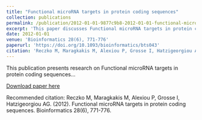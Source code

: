 ```yaml
---
title: "Functional microRNA targets in protein coding sequences"
collection: publications
permalink: /publication/2012-01-01-9877c9b8-2012-01-01-functional-microrna-targets-i
excerpt: 'This paper discusses Functional microRNA targets in protein coding sequences...'
date: 2012-01-01
venue: 'Bioinformatics 28(6), 771-776'
paperurl: 'https://doi.org/10.1093/bioinformatics/bts043'
citation: 'Reczko M, Maragkakis M, Alexiou P, Grosse I, Hatzigeorgiou AG. (2012). Functional microRNA targets in protein coding sequences. Bioinformatics 28(6), 771-776.'
---
```


This publication presents research on Functional microRNA targets in protein coding sequences...

[Download paper here](https://doi.org/10.1093/bioinformatics/bts043)

Recommended citation: Reczko M, Maragkakis M, Alexiou P, Grosse I, Hatzigeorgiou AG. (2012). Functional microRNA targets in protein coding sequences. Bioinformatics 28(6), 771-776.
